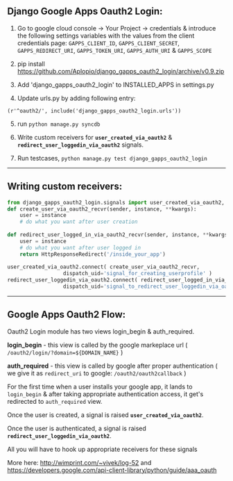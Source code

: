 Django Google Apps Oauth2 Login:
--------------------------------

1. Go to google cloud console -> Your Project -> credentials & introduce the following settings variables with the values from the client credentials page:
   `GAPPS_CLIENT_ID`,
   `GAPPS_CLIENT_SECRET`,
   `GAPPS_REDIRECT_URI`,
   `GAPPS_TOKEN_URI`,
   `GAPPS_AUTH_URI` &
   `GAPPS_SCOPE`

2. pip install https://github.com/Aplopio/django_gapps_oauth2_login/archive/v0.9.zip


3. Add 'django_gapps_oauth2_login' to INSTALLED_APPS in settings.py
 
4. Update urls.py by adding following entry: 

  `(r'^oauth2/', include('django_gapps_oauth2_login.urls'))`

5. run `python manage.py syncdb`

6. Write custom receivers for <b>`user_created_via_oauth2`</b> & <b>`redirect_user_loggedin_via_oauth2`</b> signals.

7. Run testcases, `python manage.py test django_gapps_oauth2_login`

-----------------------------------------------------
Writing custom receivers:
--------------------------
```python
from django_gapps_oauth2_login.signals import user_created_via_oauth2, redirect_user_loggedin_via_oauth2
def create_user_via_oauth2_recvr(sender, instance, **kwargs):
    user = instance
    # do what you want after user creation      
   
def redirect_user_logged_in_via_oauth2_recvr(sender, instance, **kwargs):
    user = instance
    # do what you want after user logged in
    return HttpResponseRedirect('/inside_your_app')
   
user_created_via_oauth2.connect( create_user_via_oauth2_recvr, 
                  dispatch_uid='signal_for_creating_userprofile' )
redirect_user_loggedin_via_oauth2.connect( redirect_user_logged_in_via_oauth2_recvr,
                  dispatch_uid='signal_to_redirect_user_loggedin_via_oauth2' )
```
-----------------------------------------------------
Google Apps Oauth2 Flow:
------------------------
 
Oauth2 Login module has two views login_begin & auth_required.

<b>login_begin</b> - this view is called by the google markeplace url ( `/oauth2/login/?domain=${DOMAIN_NAME}` )

<b>auth_required</b> - this view is called by google after proper authentication ( we give it as `redirect_uri` to google: `/oauth2/oauth2callback` )

For the first time when a user installs your google app, it lands to `login_begin` & after taking appropriate authentication access, it get's redirected to `auth_required` view.

Once the user is created, a signal is raised <b>`user_created_via_oauth2`</b>.

Once the user is authenticated, a signal is raised <b>`redirect_user_loggedin_via_oauth2`</b>.

All you will have to hook up appropriate receivers for these signals

More here: http://wimprint.com/~vivek/log-52 and https://developers.google.com/api-client-library/python/guide/aaa_oauth



